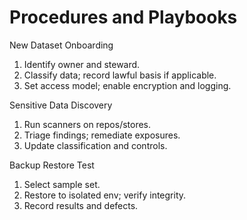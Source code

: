 # Procedures and Playbooks
New Dataset Onboarding
1. Identify owner and steward.
2. Classify data; record lawful basis if applicable.
3. Set access model; enable encryption and logging.

Sensitive Data Discovery
1. Run scanners on repos/stores.
2. Triage findings; remediate exposures.
3. Update classification and controls.

Backup Restore Test
1. Select sample set.
2. Restore to isolated env; verify integrity.
3. Record results and defects.
